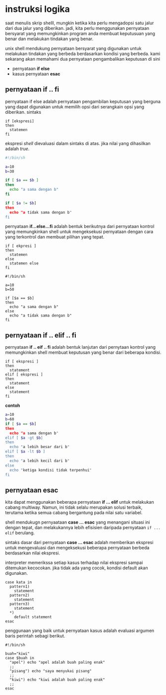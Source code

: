 # instruksi logika

saat menulis skrip shelll, mungkin ketika kita perlu mengadopsi satu jalur dari dua jalur yang diberikan. jadi, kita perlu menggunakan pernyataan bersyarat yang memungkinkan program anda membuat keputusuan yang benar dan melakukan tindakan yang benar.

unix shell mendukung pernyataan bersyarat yang digunakan untuk melakukan tindakan yang berbeda berdasarkan kondisi yang berbeda. kami sekarang akan memahami dua pernyataan  pengambalikan keputusan di sini

- pernyataan **if else**
- kasus pernyataan **esac**

## pernyataan if .. fi

pernyataan if else adalah pernyataan pengambilan keputusan yang berguna yang dapat digunakan untuk memilih opsi dari serangkain opsi yang diberikan. sintaks

```
if [ekspresi]
then
  statemen
fi
```

ekspresi _shell_ dievaluasi dalam sintaks di atas. jika nilai yang dihasilkan adalah _true_. 

```bash
#!/bin/sh

a=10
b=30

if [ $a == $b ]
then
  echo "a sama dengan b"
fi

if [ $a != $b]
then
  echo "a tidak sama dengan b"
fi
```

pernyataan **if...else...fi** adalah bentuk berikutnya dari pernyataan kontrol yang memungkinkan shell untuk mengeksekusi pernyataan dengan cara yang terkontrol dan membuat pilihan yang tepat.

```shell
if [ ekpresi ]
then
  statemen
else
  statemen else
fi
```

```shell
#!/bin/sh

a=10
b=50

if [$a == $b]
then
  echo "a sama dengan b"
else
  echo "a tidak sama dengan b"
fi
```

## pernyataan if .. elif .. fi

pernyataan **if .. eif .. fi** adalah bentuk lanjutan dari pernytaan kontrol yang memungkinkan shell membuat keputusan yang benar dari beberapa kondisi.

```shell
if [ ekspresi ]
then
  statement
elif [ ekspresi ]
then
  statement
else
  statement
fi
```

**contoh**

```bash
a=10
b=60
if [ $a == $b]
then
  echo "a sama dengan b"
elif [ $a -gt $b]
then
  echo "a lebih besar dari b"
elif [ $a -lt $b ]
then
  echo "a lebih kecil dari b"
else
  echo "ketiga kondisi tidak terpenhui"
fi
```

## pernyataan esac

kita dapat menggunakan beberapa pernyataan **if ... elif** untuk melakukan cabang multiway. Namun, ini tidak selalu merupakan solusi terbaik, terutama ketika semua cabang bergantung pada nilai satu variabel.

shell mendukugn pernyaataan **case ... esac** yang menangani situasi ini dengan tepat, dan melakukannya lebih efisisien daripada pernyataan ``if ... elif`` berulang.

sintaks dasar dari pernyataan **case ... esac** adalah memberikan ekspresi untuk mengevaluasi dan mengeksekusi beberapa pernyataan berbeda berdasarkan nilai ekspresi.

interpreter memerikssa setiap kasus terhadap nilai ekspresi sampai ditemukan kecocokan. jika tidak ada yang cocok, kondisi default akan digunakan.

```
case kata in
  pattern1)
    statement
  pattern2)
    statement
  pattern3)
    statement
  *)
    default statement
esac
```

penggunaan yang baik untuk pernyataan kasus adalah evaluasi argumen baris perintah sebagi berikut.

```
#!/bin/sh

buah="kiwi"
case $buah in
  "apel") echo "apel adalah buah paling enak"
  ;;
  "pisang") echo "saya menyukai pisang"
  ;;
  "kiwi") echo "kiwi adalah buah paling enak"
  ;;
esac
```

